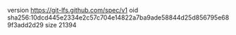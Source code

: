 version https://git-lfs.github.com/spec/v1
oid sha256:10dcd445e2334e2c57c704e14822a7ba9ade58844d25d856795e689f3add2d29
size 21394
